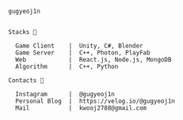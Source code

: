 
    gugyeoj1n

    
    Stacks 🐋
    
      Game Client    |  Unity, C#, Blender
      Game Server    |  C++, Photon, PlayFab
      Web            |  React.js, Node.js, MongoDB
      Algorithm      |  C++, Python

    Contacts 🦦

      Instagram      |  @gugyeoj1n
      Personal Blog  |  https://velog.io/@gugyeoj1n
      Mail           |  kwooj2788@gmail.com
